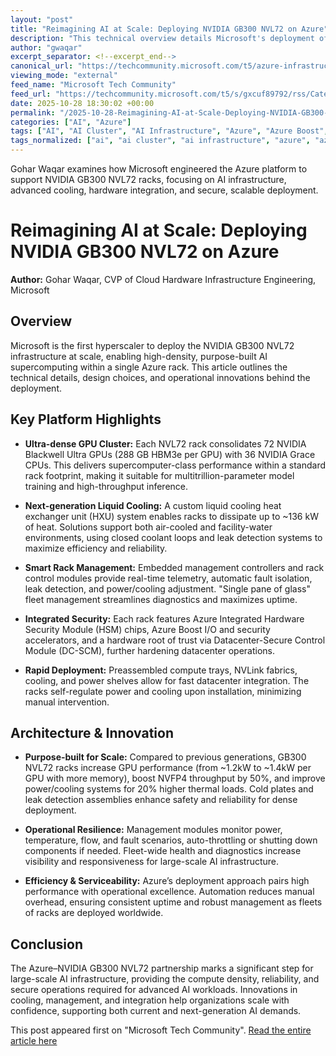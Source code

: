 ```yaml
---
layout: "post"
title: "Reimagining AI at Scale: Deploying NVIDIA GB300 NVL72 on Azure"
description: "This technical overview details Microsoft's deployment of the NVIDIA GB300 NVL72 system on Azure. It focuses on hardware integration, advanced cooling, infrastructure innovation, security features, and management automation to empower complex AI workloads. The article addresses design choices that enable robust, efficient, and scalable AI supercomputing for demanding model training and inference."
author: "gwaqar"
excerpt_separator: <!--excerpt_end-->
canonical_url: "https://techcommunity.microsoft.com/t5/azure-infrastructure-blog/reimagining-ai-at-scale-nvidia-gb300-nvl72-on-azure/ba-p/4464556"
viewing_mode: "external"
feed_name: "Microsoft Tech Community"
feed_url: "https://techcommunity.microsoft.com/t5/s/gxcuf89792/rss/Category?category.id=Azure"
date: 2025-10-28 18:30:02 +00:00
permalink: "/2025-10-28-Reimagining-AI-at-Scale-Deploying-NVIDIA-GB300-NVL72-on-Azure.html"
categories: ["AI", "Azure"]
tags: ["AI", "AI Cluster", "AI Infrastructure", "Azure", "Azure Boost", "Blackwell Ultra GPU", "Community", "Datacenter", "Fleet Health", "Grace CPU", "Hardware Security Module", "High Performance Computing", "Infrastructure Innovation", "Liquid Cooling", "NVIDIA GB300", "NVL72", "Rack Management", "Supercomputing"]
tags_normalized: ["ai", "ai cluster", "ai infrastructure", "azure", "azure boost", "blackwell ultra gpu", "community", "datacenter", "fleet health", "grace cpu", "hardware security module", "high performance computing", "infrastructure innovation", "liquid cooling", "nvidia gb300", "nvl72", "rack management", "supercomputing"]
---
```


Gohar Waqar examines how Microsoft engineered the Azure platform to support NVIDIA GB300 NVL72 racks, focusing on AI infrastructure, advanced cooling, hardware integration, and secure, scalable deployment.<!--excerpt_end-->

# Reimagining AI at Scale: Deploying NVIDIA GB300 NVL72 on Azure

**Author:** Gohar Waqar, CVP of Cloud Hardware Infrastructure Engineering, Microsoft

## Overview

Microsoft is the first hyperscaler to deploy the NVIDIA GB300 NVL72 infrastructure at scale, enabling high-density, purpose-built AI supercomputing within a single Azure rack. This article outlines the technical details, design choices, and operational innovations behind the deployment.

## Key Platform Highlights

- **Ultra-dense GPU Cluster:** Each NVL72 rack consolidates 72 NVIDIA Blackwell Ultra GPUs (288 GB HBM3e per GPU) with 36 NVIDIA Grace CPUs. This delivers supercomputer-class performance within a standard rack footprint, making it suitable for multitrillion-parameter model training and high-throughput inference.

- **Next-generation Liquid Cooling:** A custom liquid cooling heat exchanger unit (HXU) system enables racks to dissipate up to ~136 kW of heat. Solutions support both air-cooled and facility-water environments, using closed coolant loops and leak detection systems to maximize efficiency and reliability.

- **Smart Rack Management:** Embedded management controllers and rack control modules provide real-time telemetry, automatic fault isolation, leak detection, and power/cooling adjustment. "Single pane of glass" fleet management streamlines diagnostics and maximizes uptime.

- **Integrated Security:** Each rack features Azure Integrated Hardware Security Module (HSM) chips, Azure Boost I/O and security accelerators, and a hardware root of trust via Datacenter-Secure Control Module (DC-SCM), further hardening datacenter operations.

- **Rapid Deployment:** Preassembled compute trays, NVLink fabrics, cooling, and power shelves allow for fast datacenter integration. The racks self-regulate power and cooling upon installation, minimizing manual intervention.

## Architecture & Innovation

- **Purpose-built for Scale:** Compared to previous generations, GB300 NVL72 racks increase GPU performance (from ~1.2kW to ~1.4kW per GPU with more memory), boost NVFP4 throughput by 50%, and improve power/cooling systems for 20% higher thermal loads. Cold plates and leak detection assemblies enhance safety and reliability for dense deployment.

- **Operational Resilience:** Management modules monitor power, temperature, flow, and fault scenarios, auto-throttling or shutting down components if needed. Fleet-wide health and diagnostics increase visibility and responsiveness for large-scale AI infrastructure.

- **Efficiency & Serviceability:** Azure’s deployment approach pairs high performance with operational excellence. Automation reduces manual overhead, ensuring consistent uptime and robust management as fleets of racks are deployed worldwide.

## Conclusion

The Azure–NVIDIA GB300 NVL72 partnership marks a significant step for large-scale AI infrastructure, providing the compute density, reliability, and secure operations required for advanced AI workloads. Innovations in cooling, management, and integration help organizations scale with confidence, supporting both current and next-generation AI demands.

This post appeared first on "Microsoft Tech Community". [Read the entire article here](https://techcommunity.microsoft.com/t5/azure-infrastructure-blog/reimagining-ai-at-scale-nvidia-gb300-nvl72-on-azure/ba-p/4464556)

